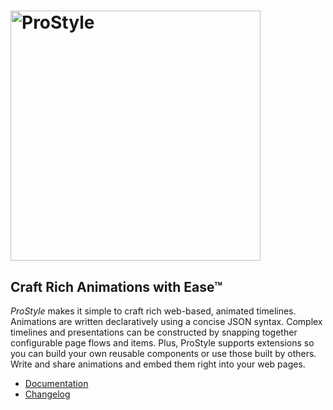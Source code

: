 # <img src="https://github.com/pro-graphics/prostyle/blob/master/logo/prostyle-1000x338-#345.png" alt="ProStyle" width="400px">

## Craft Rich Animations with Ease™ ##
*ProStyle* makes it simple to craft rich web-based, animated timelines. Animations are written declaratively using a concise JSON syntax. Complex timelines and presentations can be constructed by snapping together configurable page flows and items.  Plus, ProStyle supports extensions so you can build your own reusable components or use those built by others.  Write and share animations and embed them right into your web pages.

* [Documentation](http://prostyle.io/)
* [Changelog](https://github.com/pro-graphics/prostyle/releases)
